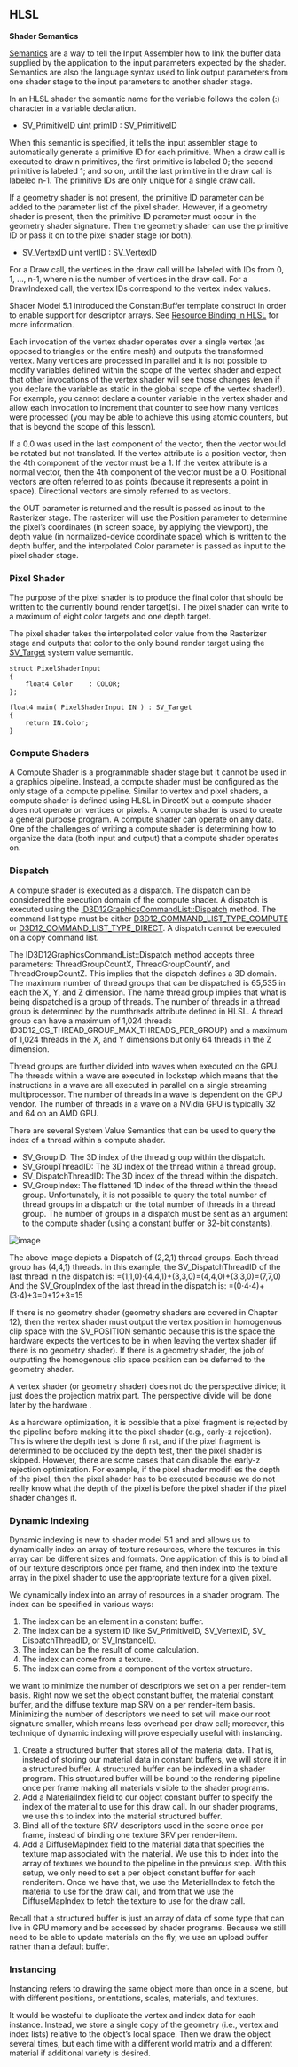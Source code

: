 ## HLSL

**Shader Semantics**

[Semantics](https://msdn.microsoft.com/en-us/library/bb509647(v=vs.85).aspx#System_Value) are a way to tell the Input Assembler how to link the buffer data supplied by the application to the input parameters expected by the shader. Semantics are also the language syntax used to link output parameters from one shader stage to the input parameters to another shader stage.

In an HLSL shader the semantic name for the variable follows the colon (:) character in a variable declaration.

* SV_PrimitiveID
uint primID : SV_PrimitiveID

When this semantic is specified, it tells the input assembler stage to automatically
generate a primitive ID for each primitive. When a draw call is executed to draw
n primitives, the first primitive is labeled 0; the second primitive is labeled 1; and
so on, until the last primitive in the draw call is labeled n-1. The primitive IDs are
only unique for a single draw call.

If a geometry shader is not present, the primitive ID parameter can be added to
the parameter list of the pixel shader. However, if a geometry shader is present, then the primitive ID parameter must
occur in the geometry shader signature. Then the geometry shader can use the
primitive ID or pass it on to the pixel shader stage (or both).

* SV_VertexID
uint vertID : SV_VertexID

For a Draw call, the vertices in the draw call will be labeled with IDs from 0, 1, …,
n-1, where n is the number of vertices in the draw call. For a DrawIndexed call,
the vertex IDs correspond to the vertex index values.













Shader Model 5.1 introduced the ConstantBuffer template construct in order to enable support for descriptor arrays. See [Resource Binding in HLSL](https://docs.microsoft.com/en-us/windows/desktop/direct3d12/resource-binding-in-hlsl#constant-buffers) for more information.










Each invocation of the vertex shader operates over a single vertex (as opposed to triangles or the entire mesh) and outputs the transformed vertex. Many vertices are processed in parallel and it is not possible to modify variables defined within the scope of the vertex shader and expect that other invocations of the vertex shader will see those changes (even if you declare the variable as static in the global scope of the vertex shader!). For example, you cannot declare a counter variable in the vertex shader and allow each invocation to increment that counter to see how many vertices were processed (you may be able to achieve this using atomic counters, but that is beyond the scope of this lesson).

If a 0.0 was used in the last component of the vector, then the vector would be rotated but not translated.
If the vertex attribute is a position vector, then the 4th component of the vector must be a 1.
If the vertex attribute is a normal vector, then the 4th component of the vector must be a 0.
Positional vectors are often referred to as points (because it represents a point in space). Directional vectors are simply referred to as vectors.

the OUT parameter is returned and the result is passed as input to the Rasterizer stage. The rasterizer will use the Position parameter to determine the pixel’s coordinates (in screen space, by applying the viewport), the depth value (in normalized-device coordinate space) which is written to the depth buffer, and the interpolated Color parameter is passed as input to the pixel shader stage.

### Pixel Shader

The purpose of the pixel shader is to produce the final color that should be written to the currently bound render target(s). The pixel shader can write to a maximum of eight color targets and one depth target.

The pixel shader takes the interpolated color value from the Rasterizer stage and outputs that color to the only bound render target using the [SV_Target](https://msdn.microsoft.com/en-us/library/bb509647(v=vs.85).aspx#System_Value) system value semantic.

``` hlsl
struct PixelShaderInput
{
    float4 Color    : COLOR;
};

float4 main( PixelShaderInput IN ) : SV_Target
{
    return IN.Color;
}
```

### Compute Shaders
A Compute Shader is a programmable shader stage but it cannot be used in a graphics pipeline. Instead, a compute shader must be configured as the only stage of a compute pipeline. Similar to vertex and pixel shaders, a compute shader is defined using HLSL in DirectX but a compute shader does not operate on vertices or pixels. A compute shader is used to create a general purpose program. A compute shader can operate on any data. One of the challenges of writing a compute shader is determining how to organize the data (both input and output) that a compute shader operates on.

### Dispatch
A compute shader is executed as a dispatch. The dispatch can be considered the execution domain of the compute shader. A dispatch is executed using the [ID3D12GraphicsCommandList::Dispatch](https://docs.microsoft.com/en-us/windows/desktop/api/d3d12/nf-d3d12-id3d12graphicscommandlist-dispatch) method. The command list type must be either [D3D12_COMMAND_LIST_TYPE_COMPUTE](https://docs.microsoft.com/en-us/windows/desktop/api/d3d12/ne-d3d12-d3d12_command_list_type) or [D3D12_COMMAND_LIST_TYPE_DIRECT](https://docs.microsoft.com/en-us/windows/desktop/api/d3d12/ne-d3d12-d3d12_command_list_type). A dispatch cannot be executed on a copy command list.

The ID3D12GraphicsCommandList::Dispatch method accepts three parameters: ThreadGroupCountX, ThreadGroupCountY, and ThreadGroupCountZ. This implies that the dispatch defines a 3D domain. The maximum number of thread groups that can be dispatched is 65,535 in each the X, Y, and Z dimension. The name thread group implies that what is being dispatched is a group of threads. The number of threads in a thread group is determined by the numthreads attribute defined in HLSL. A thread group can have a maximum of 1,024 threads (D3D12_CS_THREAD_GROUP_MAX_THREADS_PER_GROUP) and a maximum of 1,024 threads in the X, and Y dimensions but only 64 threads in the Z dimension.

Thread groups are further divided into waves when executed on the GPU. The threads within a wave are executed in lockstep which means that the instructions in a wave are all executed in parallel on a single streaming multiprocessor. The number of threads in a wave is dependent on the GPU vendor. The number of threads in a wave on a NVidia GPU is typically 32 and 64 on an AMD GPU.

There are several System Value Semantics that can be used to query the index of a thread within a compute shader.
* SV_GroupID: The 3D index of the thread group within the dispatch.
* SV_GroupThreadID: The 3D index of the thread within a thread group.
* SV_DispatchThreadID: The 3D index of the thread within the dispatch.
* SV_GroupIndex: The flattened 1D index of the thread within the thread group.
Unfortunately, it is not possible to query the total number of thread groups in a dispatch or the total number of threads in a thread group. The number of groups in a dispatch must be sent as an argument to the compute shader (using a constant buffer or 32-bit constants).

![image](../images/Compute-Dispatch-1.png)

The above image depicts a Dispatch of (2,2,1) thread groups. Each thread group has (4,4,1) threads. In this example, the SV_DispatchThreadID of the last thread in the dispatch is: =(1,1,0)⋅(4,4,1)+(3,3,0)=(4,4,0)+(3,3,0)=(7,7,0) And the SV_GroupIndex of the last thread in the dispatch is: =(0⋅4⋅4)+(3⋅4)+3=0+12+3=15





If there is no geometry shader (geometry shaders are covered in Chapter 12),
then the vertex shader must output the vertex position in homogenous clip space
with the SV_POSITION semantic because this is the space the hardware expects the
vertices to be in when leaving the vertex shader (if there is no geometry shader).
If there is a geometry shader, the job of outputting the homogenous clip space
position can be deferred to the geometry shader.

A vertex shader (or geometry shader) does not do the perspective divide; it just
does the projection matrix part. The perspective divide will be done later by the
hardware .


As a hardware optimization, it is possible that a pixel fragment is rejected by
the pipeline before making it to the pixel shader (e.g., early-z rejection). This is
where the depth test is done fi rst, and if the pixel fragment is determined to be
occluded by the depth test, then the pixel shader is skipped. However, there are
some cases that can disable the early-z rejection optimization. For example, if
the pixel shader modifi es the depth of the pixel, then the pixel shader has to be
executed because we do not really know what the depth of the pixel is before the
pixel shader if the pixel shader changes it.










### Dynamic Indexing

Dynamic indexing is new to shader model 5.1 and and allows us to dynamically
index an array of texture resources, where the textures in this array can be
different sizes and formats. One application of this is to bind all of our texture
descriptors once per frame, and then index into the texture array in the pixel
shader to use the appropriate texture for a given pixel.

We dynamically index into an array of resources in a shader program.
The index can be specified in various ways:
1. The index can be an element in a constant buffer.
2. The index can be a system ID like SV_PrimitiveID, SV_VertexID, SV_
DispatchThreadID, or SV_InstanceID.
3. The index can be the result of come calculation.
4. The index can come from a texture.
5. The index can come from a component of the vertex structure.

we want to minimize the number of descriptors we set on a per render-item basis. Right now we set the object constant buffer, the material constant buffer, and the diffuse texture map SRV on a per render-item basis. Minimizing the number of descriptors we need to set will make
our root signature smaller, which means less overhead per draw call; moreover,
this technique of dynamic indexing will prove especially useful with instancing.

1. Create a structured buffer that stores all of the material data. That is,
instead of storing our material data in constant buffers, we will store it in a
structured buffer. A structured buffer can be indexed in a shader program.
This structured buffer will be bound to the rendering pipeline once per frame
making all materials visible to the shader programs.
2. Add a MaterialIndex field to our object constant buffer to specify the index of
the material to use for this draw call. In our shader programs, we use this to
index into the material structured buffer.
3. Bind all of the texture SRV descriptors used in the scene once per frame,
instead of binding one texture SRV per render-item.
4. Add a DiffuseMapIndex field to the material data that specifies the texture map
associated with the material. We use this to index into the array of textures we
bound to the pipeline in the previous step.
With this setup, we only need to set a per object constant buffer for each renderitem.
Once we have that, we use the MaterialIndex to fetch the material to use for
the draw call, and from that we use the DiffuseMapIndex to fetch the texture to use
for the draw call.

Recall that a structured buffer is just an array of data of some type that can live
in GPU memory and be accessed by shader programs. Because we still need to be
able to update materials on the fly, we use an upload buffer rather than a default
buffer.

### Instancing

Instancing refers to drawing the same object more than once in a scene, but with
different positions, orientations, scales, materials, and textures.

It would be wasteful to duplicate the vertex and index data for each instance.
Instead, we store a single copy of the geometry (i.e., vertex and index lists) relative
to the object’s local space. Then we draw the object several times, but each time
with a different world matrix and a different material if additional variety is
desired.
